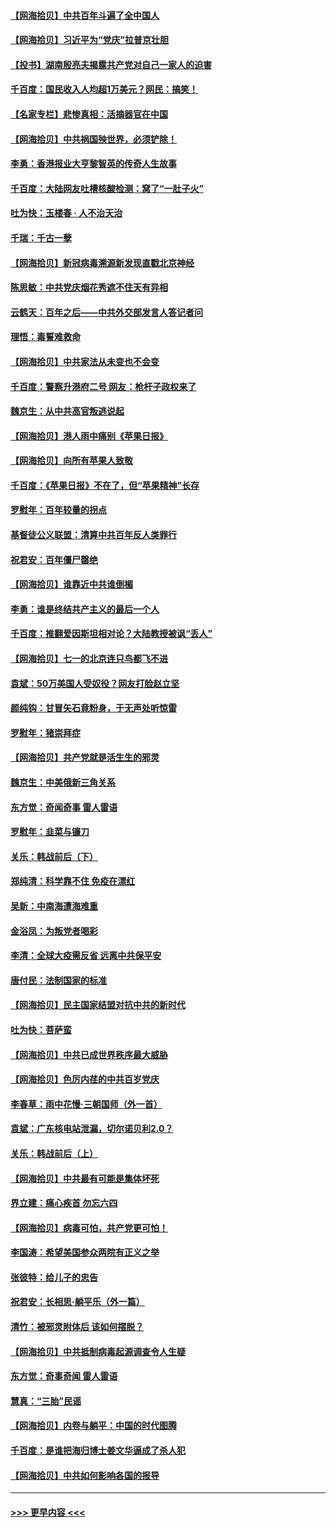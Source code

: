 #### [【网海拾贝】中共百年斗遍了全中国人](../pages/nsc993/n13060020.md?t=07021501) 
#### [【网海拾贝】习近平为“党庆”拉普京壮胆](../pages/nsc993/n13057781.md?t=07021501) 
#### [【投书】湖南殷亮夫揭露共产党对自己一家人的迫害](../pages/nsc993/n13057744.md?t=07021501) 
#### [千百度：国民收入人均超1万美元？网民：搞笑！](../pages/nsc993/n13057692.md?t=07021501) 
#### [【名家专栏】悲惨真相：活摘器官在中国](../pages/nsc993/n13056611.md?t=07021501) 
#### [【网海拾贝】中共祸国殃世界，必须铲除！](../pages/nsc993/n13056011.md?t=07021501) 
#### [李勇：香港报业大亨黎智英的传奇人生故事](../pages/nsc993/n13055258.md?t=07021501) 
#### [千百度：大陆网友吐槽核酸检测：窝了“一肚子火”](../pages/nsc993/n13055194.md?t=07021501) 
#### [吐为快：玉楼春 · 人不治天治](../pages/nsc993/n13054028.md?t=07021501) 
#### [千瑞：千古一孽](../pages/nsc993/n13054016.md?t=07021501) 
#### [【网海拾贝】新冠病毒溯源新发现直戳北京神经](../pages/nsc993/n13052425.md?t=07021501) 
#### [陈思敏：中共党庆烟花秀遮不住天有异相](../pages/nsc993/n13052020.md?t=07021501) 
#### [云鹤天：百年之后——中共外交部发言人答记者问](../pages/nsc993/n13051604.md?t=07021501) 
#### [理悟：毒誓难救命](../pages/nsc993/n13051601.md?t=07021501) 
#### [【网海拾贝】中共家法从未变也不会变](../pages/nsc993/n13050366.md?t=07021501) 
#### [千百度：警察升港府二号 网友：枪杆子政权来了](../pages/nsc993/n13050261.md?t=07021501) 
#### [魏京生：从中共高官叛逃说起](../pages/nsc993/n13048997.md?t=07021501) 
#### [【网海拾贝】港人雨中痛别《苹果日报》](../pages/nsc993/n13048941.md?t=07021501) 
#### [【网海拾贝】向所有苹果人致敬](../pages/nsc993/n13046795.md?t=07021501) 
#### [千百度：《苹果日报》不在了，但“苹果精神”长存](../pages/nsc993/n13046703.md?t=07021501) 
#### [罗慰年：百年较量的拐点](../pages/nsc993/n13046542.md?t=07021501) 
#### [基督徒公义联盟：清算中共百年反人类罪行](../pages/nsc993/n13046499.md?t=07021501) 
#### [祝君安：百年僵尸罄绝](../pages/nsc993/n13045595.md?t=07021501) 
#### [【网海拾贝】谁靠近中共谁倒楣](../pages/nsc993/n13044667.md?t=07021501) 
#### [李勇：谁是终结共产主义的最后一个人](../pages/nsc993/n13044397.md?t=07021501) 
#### [千百度：推翻爱因斯坦相对论？大陆教授被讽“丢人”](../pages/nsc993/n13043908.md?t=07021501) 
#### [【网海拾贝】七一的北京连只鸟都飞不进](../pages/nsc993/n13041377.md?t=07021501) 
#### [袁斌：50万美国人受奴役？网友打脸赵立坚](../pages/nsc993/n13041330.md?t=07021501) 
#### [颜纯钩：甘冒矢石竟粉身，于无声处听惊雷](../pages/nsc993/n13041140.md?t=07021501) 
#### [罗慰年：猪崇拜症](../pages/nsc993/n13041071.md?t=07021501) 
#### [【网海拾贝】共产党就是活生生的邪灵](../pages/nsc993/n13036627.md?t=07021501) 
#### [魏京生：中美俄新三角关系](../pages/nsc993/n13035986.md?t=07021501) 
#### [东方觉：奇闻奇事 雷人雷语](../pages/nsc993/n13035878.md?t=07021501) 
#### [罗慰年：韭菜与镰刀](../pages/nsc993/n13034374.md?t=07021501) 
#### [关乐：韩战前后（下）](../pages/nsc993/n13034113.md?t=07021501) 
#### [郑纯清：科学靠不住 免疫在漂红](../pages/nsc993/n13034093.md?t=07021501) 
#### [吴新：中南海遭海难重](../pages/nsc993/n13034084.md?t=07021501) 
#### [金浴凤：为叛党者喝彩](../pages/nsc993/n13034058.md?t=07021501) 
#### [李清：全球大疫需反省 远离中共保平安](../pages/nsc993/n13033784.md?t=07021501) 
#### [唐付民：法制国家的标准](../pages/nsc993/n13032944.md?t=07021501) 
#### [【网海拾贝】民主国家结盟对抗中共的新时代](../pages/nsc993/n13031717.md?t=07021501) 
#### [吐为快：菩萨蛮](../pages/nsc993/n13030033.md?t=07021501) 
#### [【网海拾贝】中共已成世界秩序最大威胁](../pages/nsc993/n13028138.md?t=07021501) 
#### [【网海拾贝】色厉内荏的中共百岁党庆](../pages/nsc993/n13025582.md?t=07021501) 
#### [李春草：雨中花慢‧三朝国师（外一首）](../pages/nsc993/n13025567.md?t=07021501) 
#### [袁斌：广东核电站泄漏，切尔诺贝利2.0？](../pages/nsc993/n13025475.md?t=07021501) 
#### [关乐：韩战前后（上）](../pages/nsc993/n13025387.md?t=07021501) 
#### [【网海拾贝】中共最有可能是集体坏死](../pages/nsc993/n13023101.md?t=07021501) 
#### [界立建：痛心疾首 勿忘六四](../pages/nsc993/n13022339.md?t=07021501) 
#### [【网海拾贝】病毒可怕，共产党更可怕！](../pages/nsc993/n13020728.md?t=07021501) 
#### [李国涛：希望美国参众两院有正义之举](../pages/nsc993/n13020674.md?t=07021501) 
#### [张彼特：给儿子的忠告](../pages/nsc993/n13018934.md?t=07021501) 
#### [祝君安：长相思‧躺平乐（外一篇）](../pages/nsc993/n13018923.md?t=07021501) 
#### [清竹：被邪灵附体后 该如何摆脱？](../pages/nsc993/n13018877.md?t=07021501) 
#### [【网海拾贝】中共抵制病毒起源调查令人生疑](../pages/nsc993/n13017785.md?t=07021501) 
#### [东方觉：奇事奇闻 雷人雷语](../pages/nsc993/n13017577.md?t=07021501) 
#### [慧真：“三胎”民谣](../pages/nsc993/n13017394.md?t=07021501) 
#### [【网海拾贝】内卷与躺平：中国的时代图腾](../pages/nsc993/n13016128.md?t=07021501) 
#### [千百度：是谁把海归博士姜文华逼成了杀人犯](../pages/nsc993/n13015218.md?t=07021501) 
#### [【网海拾贝】中共如何影响各国的报导](../pages/nsc993/n13012599.md?t=07021501) 

----
#### [ >>> 更早内容 <<< ](../indexes/nsc993-earlier.md)
